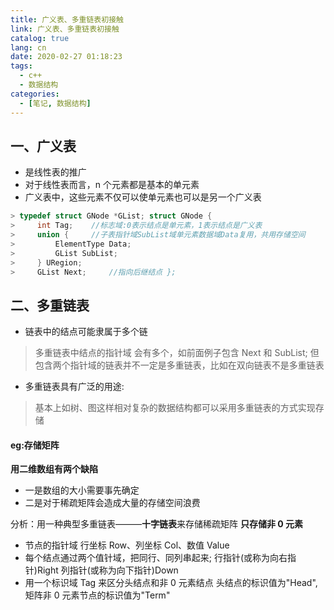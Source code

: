 ```yaml
---
title: 广义表、多重链表初接触
link: 广义表、多重链表初接触
catalog: true
lang: cn
date: 2020-02-27 01:18:23
tags:
  - c++
  - 数据结构
categories:
  - [笔记, 数据结构]
---
```


## 一、广义表

- 是线性表的推广
- 对于线性表而言，n 个元素都是基本的单元素
- 广义表中，这些元素不仅可以使单元素也可以是另一个广义表

```cpp
> typedef struct GNode *GList; struct GNode {
>     int Tag;    //标志域:0表示结点是单元素，1表示结点是广义表
>     union {     //子表指针域SubList域单元素数据域Data复用，共用存储空间
>         ElementType Data;
>         GList SubList;
>     } URegion;
>     GList Next;     //指向后继结点 };
```

## 二、多重链表

- 链表中的结点可能隶属于多个链

> 多重链表中结点的指针域 会有多个，如前面例子包含 Next 和 SubList;
> 但包含两个指针域的链表并不一定是多重链表，比如在双向链表不是多重链表

- 多重链表具有广泛的用途:

> 基本上如树、图这样相对复杂的数据结构都可以采用多重链表的方式实现存储

#### eg:存储矩阵

**用二维数组有两个缺陷**

- 一是数组的大小需要事先确定
- 二是对于稀疏矩阵会造成大量的存储空间浪费

分析：用一种典型多重链表———**十字链表**来存储稀疏矩阵
**只存储非 0 元素**

- 节点的指针域
  行坐标 Row、列坐标 Col、数值 Value
- 每个结点通过两个值针域，把同行、同列串起来;
  行指针(或称为向右指针)Right
  列指针(或称为向下指针)Down
- 用一个标识域 Tag 来区分头结点和非 0 元素结点
  头结点的标识值为"Head",矩阵非 0 元素节点的标识值为"Term"
